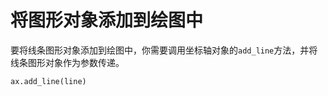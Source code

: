 # 将图形对象添加到绘图中

要将线条图形对象添加到绘图中，你需要调用坐标轴对象的`add_line`方法，并将线条图形对象作为参数传递。

```python
ax.add_line(line)
```
